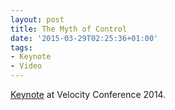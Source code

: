 ```yaml
---
layout: post
title: The Myth of Control
date: '2015-03-29T02:25:36+01:00'
tags:
- Keynote
- Video
---
```

[Keynote][1] at Velocity Conference 2014. 

[1]:	https://youtu.be/-e5s10374JI